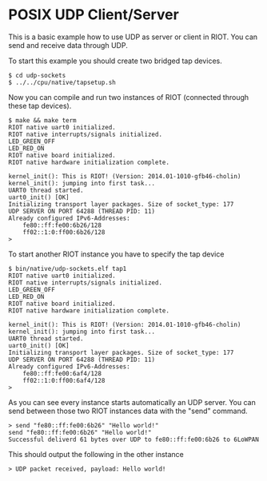 POSIX UDP Client/Server
=======================

This is a basic example how to use UDP as server or client in RIOT. You can send
and receive data through UDP.


To start this example you should create two bridged tap devices.

```
$ cd udp-sockets
$ ../../cpu/native/tapsetup.sh
```

Now you can compile and run two instances of RIOT (connected through these
tap devices).

```
$ make && make term
RIOT native uart0 initialized.
RIOT native interrupts/signals initialized.
LED_GREEN_OFF
LED_RED_ON
RIOT native board initialized.
RIOT native hardware initialization complete.

kernel_init(): This is RIOT! (Version: 2014.01-1010-gfb46-cholin)
kernel_init(): jumping into first task...
UART0 thread started.
uart0_init() [OK]
Initializing transport layer packages. Size of socket_type: 177
UDP SERVER ON PORT 64288 (THREAD PID: 11)
Already configured IPv6-Addresses:
    fe80::ff:fe00:6b26/128
    ff02::1:0:ff00:6b26/128
>
```

To start another RIOT instance you have to specify the tap device

```
$ bin/native/udp-sockets.elf tap1
RIOT native uart0 initialized.
RIOT native interrupts/signals initialized.
LED_GREEN_OFF
LED_RED_ON
RIOT native board initialized.
RIOT native hardware initialization complete.

kernel_init(): This is RIOT! (Version: 2014.01-1010-gfb46-cholin)
kernel_init(): jumping into first task...
UART0 thread started.
uart0_init() [OK]
Initializing transport layer packages. Size of socket_type: 177
UDP SERVER ON PORT 64288 (THREAD PID: 11)
Already configured IPv6-Addresses:
    fe80::ff:fe00:6af4/128
    ff02::1:0:ff00:6af4/128
>
```


As you can see every instance starts automatically an UDP server. You can send
between those two RIOT instances data with the "send" command.

```
> send "fe80::ff:fe00:6b26" "Hello world!"
send "fe80::ff:fe00:6b26" "Hello world!"
Successful deliverd 61 bytes over UDP to fe80::ff:fe00:6b26 to 6LoWPAN
```

This should output the following in the other instance

```
> UDP packet received, payload: Hello world!
```

